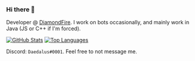 ### Hi there 👋

Developer @ [DiamondFire](mcdiamondfire.com). I work on bots occasionally, and mainly work in Java (JS or C++ if I'm forced).

[![GitHub Stats](https://github-readme-stats.vercel.app/api?username=RedDaedalus&show_icons=true&count_private=true&hide=stars,issues)](https://github.com/anuraghazra/github-readme-stats) 
[![Top Languages](https://github-readme-stats.vercel.app/api/top-langs/?username=RedDaedalus&layout=compact)](https://github.com/anuraghazra/github-readme-stats)


Discord: `Daedalus#0001`. Feel free to not message me.
